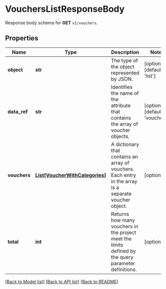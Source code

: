 # VouchersListResponseBody

Response body schema for **GET** `v1/vouchers`.

## Properties
Name | Type | Description | Notes
------------ | ------------- | ------------- | -------------
**object** | **str** | The type of the object represented by JSON. | [optional] [default to 'list']
**data_ref** | **str** | Identifies the name of the attribute that contains the array of voucher objects. | [optional] [default to 'vouchers']
**vouchers** | [**List[VoucherWithCategories]**](VoucherWithCategories.md) | A dictionary that contains an array of  vouchers. Each entry in the array is a separate voucher object. | [optional] 
**total** | **int** | Returns how many vouchers in the project meet the limits defined by the query parameter definitions. | [optional] 

[[Back to Model list]](../README.md#documentation-for-models) [[Back to API list]](../README.md#documentation-for-api-endpoints) [[Back to README]](../README.md)


